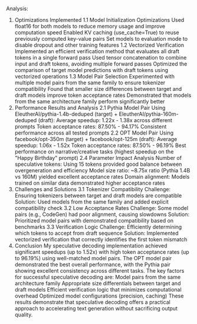 Analysis:
1. Optimizations Implemented
1.1 Model Initialization Optimizations
Used float16 for both models to reduce memory usage and improve computation speed
Enabled KV caching (use_cache=True) to reuse previously computed key-value pairs
Set models to evaluation mode to disable dropout and other training features
1.2 Vectorized Verification
Implemented an efficient verification method that evaluates all draft tokens in a single forward pass
Used tensor concatenation to combine input and draft tokens, avoiding multiple forward passes
Optimized the comparison of target model predictions with draft tokens using vectorized operations
1.3 Model Pair Selection
Experimented with multiple model pairs from the same family to ensure tokenizer compatibility
Found that smaller size differences between target and draft models improve token acceptance rates
Demonstrated that models from the same architecture family perform significantly better
2. Performance Results and Analysis
2.1 Pythia Model Pair
Using EleutherAI/pythia-1.4b-deduped (target) + EleutherAI/pythia-160m-deduped (draft):
Average speedup: 1.22x - 1.38x across different prompts
Token acceptance rates: 87.50% - 94.17%
Consistent performance across all tested prompts
2.2 OPT Model Pair
Using facebook/opt-350m (target) + facebook/opt-125m (draft):
Average speedup: 1.06x - 1.52x
Token acceptance rates: 87.50% - 96.19%
Best performance on narrative/creative tasks (highest speedup on the "Happy Birthday" prompt)
2.4 Parameter Impact Analysis
Number of speculative tokens: Using 15 tokens provided good balance between overgeneration and efficiency
Model size ratio: ~8.75x ratio (Pythia 1.4B vs 160M) yielded excellent acceptance rates
Domain alignment: Models trained on similar data demonstrated higher acceptance rates
3. Challenges and Solutions
3.1 Tokenizer Compatibility
Challenge: Ensuring tokenizers between target and draft models are compatible
Solution: Used models from the same family and added explicit compatibility check
3.2 Low Acceptance Rates
Challenge: Some model pairs (e.g., CodeGen) had poor alignment, causing slowdowns
Solution: Prioritized model pairs with demonstrated compatibility based on benchmarks
3.3 Verification Logic
Challenge: Efficiently determining which tokens to accept from draft sequence
Solution: Implemented vectorized verification that correctly identifies the first token mismatch
4. Conclusion
My speculative decoding implementation achieved significant speedups (up to 1.52x) with high token acceptance rates (up to 96.19%) using well-matched model pairs. The OPT model pair demonstrated the best overall performance, with the Pythia pair showing excellent consistency across different tasks.
The key factors for successful speculative decoding are:
Model pairs from the same architecture family
Appropriate size differentials between target and draft models
Efficient verification logic that minimizes computational overhead
Optimized model configurations (precision, caching)
These results demonstrate that speculative decoding offers a practical approach to accelerating text generation without sacrificing output quality.


